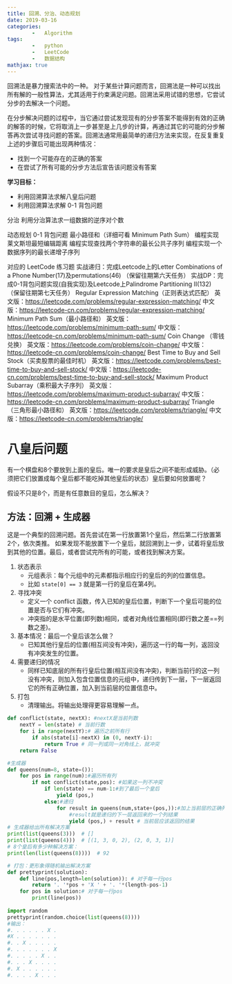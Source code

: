 ```yaml
---
title: 回溯、分治、动态规划 
date: 2019-03-16
categories: 
	    -   Algorithm
tags:  
        -   python
        -   LeetCode
        -   数据结构
mathjax: true
---
```


回溯法是暴力搜索法中的一种。 对于某些计算问题而言，回溯法是一种可以找出所有解的一般性算法，尤其适用于约束满足问题。回溯法采用试错的思想，它尝试分步的去解决一个问题。

在分步解决问题的过程中，当它通过尝试发现现有的分步答案不能得到有效的正确的解答的时候，它将取消上一步甚至是上几步的计算，再通过其它的可能的分步解答再次尝试寻找问题的答案。回溯法通常用最简单的递归方法来实现，在反复重复上述的步骤后可能出现两种情况：

-   找到一个可能存在的正确的答案
-   在尝试了所有可能的分步方法后宣告该问题没有答案

**学习目标：**
-   利用回溯算法求解八皇后问题
-   利用回溯算法求解 0-1 背包问题
 
<!-- more -->

分治
利用分治算法求一组数据的逆序对个数


动态规划
0-1 背包问题
最小路径和（详细可看 Minimum Path Sum）
编程实现莱文斯坦最短编辑距离
编程实现查找两个字符串的最长公共子序列
编程实现一个数据序列的最长递增子序列


对应的 LeetCode 练习题
实战递归：完成Leetcode上的Letter Combinations of a Phone Number(17)及permutations(46)
（保留往期第六天任务）
实战DP：完成0-1背包问题实现(自我实现)及Leetcode上Palindrome Partitioning II(132)
（保留往期第七天任务）
Regular Expression Matching（正则表达式匹配）
英文版：https://leetcode.com/problems/regular-expression-matching/
中文版：https://leetcode-cn.com/problems/regular-expression-matching/
Minimum Path Sum（最小路径和）
英文版：https://leetcode.com/problems/minimum-path-sum/
中文版：https://leetcode-cn.com/problems/minimum-path-sum/
Coin Change （零钱兑换）
英文版：https://leetcode.com/problems/coin-change/
中文版：https://leetcode-cn.com/problems/coin-change/
Best Time to Buy and Sell Stock（买卖股票的最佳时机）
英文版：https://leetcode.com/problems/best-time-to-buy-and-sell-stock/
中文版：https://leetcode-cn.com/problems/best-time-to-buy-and-sell-stock/
Maximum Product Subarray（乘积最大子序列）
英文版：https://leetcode.com/problems/maximum-product-subarray/
中文版：https://leetcode-cn.com/problems/maximum-product-subarray/
Triangle（三角形最小路径和）
英文版：https://leetcode.com/problems/triangle/
中文版：https://leetcode-cn.com/problems/triangle/


# 八皇后问题
有一个棋盘和8个要放到上面的皇后。唯一的要求是皇后之间不能形成威胁。（必须把它们放置成每个皇后都不能吃掉其他皇后的状态）皇后要如何放置呢？

假设不只是8个，而是有任意数目的皇后，怎么解决？

##  方法：回溯 + 生成器
这是一个典型的回溯问题。首先尝试在第一行放置第1个皇后，然后第二行放置第2个，依次类推。 如果发现不能放置下一个皇后，就回溯到上一步，试着将皇后放到其他的位置。最后，或者尝试完所有的可能，或者找到解决方案。


1.  状态表示
    -   元组表示：每个元组中的元素都指示相应行的皇后的列的位置信息。
    -   比如 `state[0] == 3` 就是第一行的皇后在第4列。
2.  寻找冲突
    -   定义一个 conflict 函数，传入已知的皇后位置，判断下一个皇后可能的位置是否与它们有冲突。
    -   冲突指的是水平位置(即列数)相同，或者对角线位置相同(即行数之差==列数之差)。
3.  基本情况：最后一个皇后该怎么做？
    -   已知其他行皇后的位置(相互间没有冲突)，遍历这一行的每一列，返回没有冲突发生的位置。
4.  需要递归的情况
    -   同样已知底层的所有行皇后位置(相互间没有冲突)，判断当前行的这一列没有冲突，则加入包含位置信息的元组中，递归传到下一层，下一层返回它的所有正确位置，加入到当前层的位置信息中。
5.  打包
    -   清理输出。将输出处理得更容易理解一点。

```python
def conflict(state, nextX): #nextX是当前列数
    nextY = len(state) # 当前行数
    for i in range(nextY):# 遍历之前所有行
        if abs(state[i]-nextX) in (0, nextY-i):
            return True # 同一列或同一对角线上，就冲突
    return False

#生成器
def queens(num=8, state=()): 
    for pos in range(num):#遍历所有列
        if not conflict(state,pos): #如果这一列不冲突
            if len(state) == num-1:#到了最后一个皇后
                yield (pos,)
            else:#递归
                for result in queens(num,state+(pos,)):#加上当前层的正确列数pos去下一层
                    #result就是递归的下一层返回来的一个列结果
                    yield (pos,) + result # 当前层应该返回的结果
# 生成器给出所有解决方案
print(list(queens(3)))  # []
print(list(queens(4)))  # [(1, 3, 0, 2), (2, 0, 3, 1)]
# 8个皇后有多少种解决方案：
print(len(list(queens(8))))  # 92

# 打包：更形象得随机输出解决方案
def prettyprint(solution):
    def line(pos,length=len(solution)): # 对于每一行pos
        return '. '*pos + 'X ' + '. '*(length-pos-1)
    for pos in solution:# 对于每一行pos
        print(line(pos))
        
import random
prettyprint(random.choice(list(queens(8))))
#输出：
#. . . . . . X . 
#X . . . . . . . 
#. . X . . . . . 
#. . . . . . . X 
#. . . . . X . . 
#. . . X . . . . 
#. X . . . . . . 
#. . . . X . . . 
```

